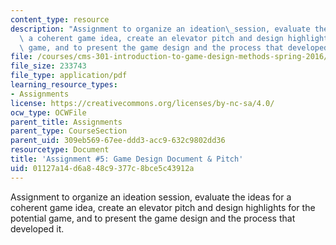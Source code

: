 ```yaml
---
content_type: resource
description: "Assignment to organize an ideation\_session, evaluate the ideas for\
  \ a coherent game idea, create an elevator pitch and design highlights for the potential\
  \ game, and to present the game design and the process that developed it.\_"
file: /courses/cms-301-introduction-to-game-design-methods-spring-2016/01127a14d6a848c9377c8bce5c43912a_MITCMS_301S16_Assigment5.pdf
file_size: 233743
file_type: application/pdf
learning_resource_types:
- Assignments
license: https://creativecommons.org/licenses/by-nc-sa/4.0/
ocw_type: OCWFile
parent_title: Assignments
parent_type: CourseSection
parent_uid: 309eb569-67ee-ddd3-acc9-632c9802dd36
resourcetype: Document
title: 'Assignment #5: Game Design Document & Pitch'
uid: 01127a14-d6a8-48c9-377c-8bce5c43912a
---
```

Assignment to organize an ideation session, evaluate the ideas for a coherent game idea, create an elevator pitch and design highlights for the potential game, and to present the game design and the process that developed it. 